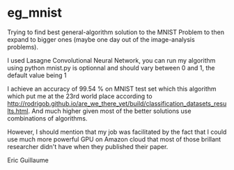 # eg_mnist
Trying to find best general-algorithm solution to the MNIST Problem to then expand to bigger ones (maybe one day out of the image-analysis problems).

I used Lasagne Convolutional Neural Network, 
you can run my algorithm using python mnist.py <proportion of data to use>
<proportion of data to use> is optionnal and should vary between 0 and 1, the default value being 1

I achieve an accuracy of 99.54 % on MNIST test set which this algorithm which put me at the 23rd world place according to http://rodrigob.github.io/are_we_there_yet/build/classification_datasets_results.html. And much higher given most of the better solutions use combinations of algorithms.

However, I should mention that my job was facilitated by the fact that I could use much more powerful GPU on Amazon cloud that most of those brillant researcher didn't have when they published their paper.

Eric Guillaume

